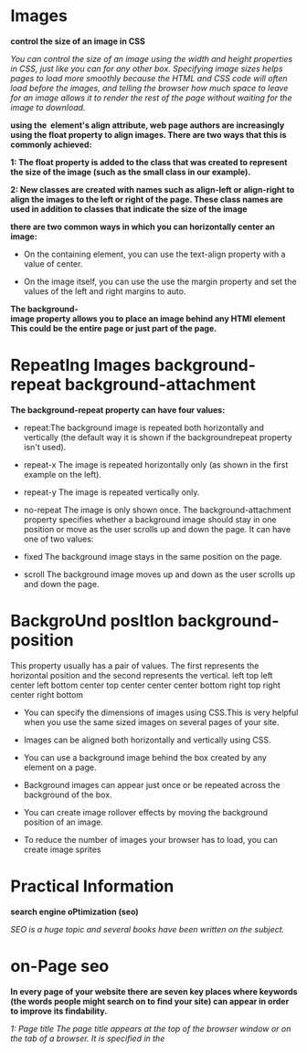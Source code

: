 # Images

 **control the size of an image in CSS**

 *You can control the size of an image using the width and height properties in CSS, just like you can for any other box.*
 *Specifying image sizes helps pages to load more smoothly because the HTML and CSS code will often load before the images, and telling the browser how much space to leave for an image allows it to render the rest of the page without waiting for the image to download.*


**using the <img> element's align attribute, web page authors are increasingly using the float property to align images. There are two ways that this is commonly achieved:**

**1: The float property is added to the class that was created to represent the size of the image (such as the small class in our example).**

**2: New classes are created with names such as align-left or align-right to align the images to the left or right of the page. These class names are used in addition to classes that indicate the size of the image**

**there are two common ways in which you can horizontally center an image:**

 * On the containing element, you can use the text-align property with a value of center.

 * On the image itself, you can use the use the margin property and set the values of the left and right margins to auto.

 **The background-image property allows you to place an image behind any HTMl element This could be the entire page or just part of the page.**


# RepeatIng Images background-repeat background-attachment

**The background-repeat property can have four values:**

* repeat:The background image is repeated both horizontally and vertically (the default way it is shown if the backgroundrepeat property isn't used).

* repeat-x The image is repeated horizontally only (as shown in the first example on the left).

* repeat-y The image is repeated vertically only.

* no-repeat The image is only shown once.
The background-attachment property specifies whether a background image should stay in one position or move as the user scrolls up and down the page. It can have one of two values:

* fixed The background image stays in the same position on the page.

* scroll The background image moves up and down as the user scrolls up and down the page.


# BackgroUnd posItIon background-position

This property usually has a pair of values. The first represents the horizontal position and the second represents the vertical.
left top
left center
left bottom 
center top
center center
center bottom
right top
right center
right bottom


* You can specify the dimensions of images using CSS.This is very helpful when you use the same sized images on several pages of your site.

* Images can be aligned both horizontally and vertically using CSS.

* You can use a background image behind the box created by any element on a page.

* Background images can appear just once or be repeated across the background of the box.

* You can create image rollover effects by moving the background position of an image.

* To reduce the number of images your browser has to load, you can create image sprites

                     
# Practical Information 

**search engine oPtimization (seo)**

*SEO is a huge topic and several books have been written on the subject.*

# on-Page seo

**In every page of your website there are seven key places where keywords (the words people might search on to find your site) can appear in order to improve its findability.**

*1: Page title The page title appears at the top of the browser window or on the tab of a browser. It is specified in the <title> element which lives inside the <head> element*

*2: url / WeB address The name of the file is part of the URL. Where possible, use keywords in the file name.*


*3: headings If the keywords are in a heading <hn> element then a search engine will know that this page is all about that subject and give it greater weight than other text*

*4: text Where possible, it helps to repeat the keywords in the main body of the text at least 2-3 times. Do not, however, over-use these terms, because the text must be easy for a human to read.*

*5: link text Use keywords in the text that create links between pages (rather than using generic expressions such as "click here").*

*6: image alt text Search engines rely on you providing accurate descriptions of images in the alt text. This will also help your images show up in the results of image-based searches.*

*7: Page descriPtions The description also lives inside the <head> element and is specified using a <meta> tag. It should be a sentence that describes the content of the page.*

# hoW to identify keyWords and Phrases


**Determining which keywords to use on your site can be one of the hardest tasks when you start to think about SEO. Here are six steps that will help you identify the right keywords and phrases for your site.**

* Brainstorm

**List down the words that someone might type into Google to find your site. Be sure to include the various topics, products or services your site is about.**

* organize

**Group the keywords into separate lists for the different sections or categories of your website.**

* research

**There are several tools that let you enter your keywords and then they will suggest additional keywords you might like to consider, such as: adwords.google.co.uk/ select/KeywordToolExternal (When using this tool, select the "exact match" option rather than "broad match.") www.wordtracker.com www.keyworddiscovery.com**

* comPare

**It is very unlikely that your site will appear at the top of the search results for every keyword. This is especially true for topics where there is a lot of competition. The more sites out there that have already been optimized for a given keyword, the harder it will be for you to rise up the search results when people search on that term.**


* refine

**Now you need to pick which keywords you will focus on. These should always be the ones that are most relevant to each section of your site.**

* maP

**Now that you have a refined list of keywords, you know which have the most competition, and which ones are most relevant, it is time to start picking which keywords you will use for each page.**



*Search engine optimization helps visitors find your sites when using search engines.*

*Analytics tools such as Google Analytics allow you to see how many people visit your site, how they find it, and what they do when they get there.*

*To put your site on the web, you will need to obtain a domain name and web hosting.*

*FTP programs allow you to transfer files from your local computer to your web server.*

*Many companies provide platforms for blogging, email newsletters, e-commerce and other popular website tools (to save you writing them from scratch*


# Video and Audio APIs

**HTML5 comes with elements for embedding rich media in documents — <video> and <audio> — which in turn come with their own APIs for controlling playback, seeking, etc. This article shows you how to do common tasks such as creating custom playback controls.**

**HTML5 video and audio**

*The <video> and <audio> elements allow us to embed video and audio into web pages. As we showed in Video and audio content, a typical implementation looks like this:*

<video controls>
  <source src="rabbit320.mp4" type="video/mp4">
  <source src="rabbit320.webm" type="video/webm">
  <p>Your browser doesn't support HTML5 video. Here is a <a href="rabbit320.mp4">link to the video</a> instead.</p>
</video>

# how Flash works

*Since the late 1990s, Flash has been a very popular tool for creating animations, and later for playing audio and video in websites.*

**Whether you are creating an animation or a media player in Flash, the files you put on your website are referred to as Flash movies.**
**If you want to create your own Flash movie, you need to purchase the Flash authoring environment from Adobe.**

**There are several reasons why fewer websites are using Flash these days, including:**

*In 2005-6, a set of JavaScript libraries were launched (including Prototype, script.aculo.us, and JQuery) which made it easier for people to create animated effects using JavaScript.*

*When Apple launched the iPhone in 2007 and later the the iPad in 2010, they took the decision not to support Flash*



















